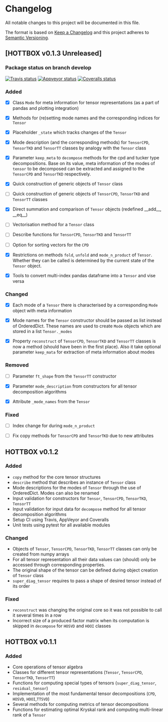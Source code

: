 # Changelog
All notable changes to this project will be documented in this file.

The format is based on [Keep a Changelog](http://keepachangelog.com/en/1.0.0/)
and this project adheres to [Semantic Versioning](http://semver.org/spec/v2.0.0.html).

## [HOTTBOX v0.1.3 Unreleased]

### Package status on branch develop
[![Travis status](https://img.shields.io/travis/hottbox/hottbox/develop.svg?label=TravisCI)](https://travis-ci.org/hottbox/hottbox/)
[![Appveyor status](https://ci.appveyor.com/api/projects/status/2ct6ku31v351s3d3/branch/develop?svg=true)](https://ci.appveyor.com/project/IlyaKisil/hottbox-6jq6a/branch/develop)
[![Coveralls status](https://img.shields.io/coveralls/github/hottbox/hottbox/develop.svg)](https://coveralls.io/github/hottbox/hottbox)

### Added

- [x] Class `Mode` for meta information for tensor representations (as a part of pandas and plotting integration)
- [x] Methods for (re)setting mode names and the corresponding indices for `Tensor`
- [x] Placeholder `_state` which tracks changes of the `Tensor`
- [x] Mode description (and the corresponding methods) for `TensorCPD`, `TensorTKD` and `TensorTT` classes 
      by analogy with the `Tensor` class
- [x] Parameter `keep_meta` to `decompose` methods for the cpd and tucker type decompositions.
      Base on its value, meta information of the modes of `tensor` to be decomposed can be extracted
      and assigned to the `TensorCPD` and `TensorTKD` respectively. 
- [x] Quick construction of generic objects of `Tensor` class
- [ ] Quick construction of generic objects of `TensorCPD`, `TensorTKD` and `TensorTT` classes
- [x] Direct summation and comparison of `Tensor` objects (redefined \_\_add\_\_, \_\_eq\_\_)
- [ ] Vectorisation method for a `Tensor` class 
- [ ] Describe functions for `TensorCPD`, `TensorTKD` and `TensorTT`
- [ ] Option for sorting vectors for the `CPD`
- [x] Restrictions on methods `fold`, `unfold` and `mode_n_product` of `Tensor`.
      Whether they can be called is determined by the current state of the `Tensor` object.
- [x] Tools to convert multi-index pandas dataframe into a `Tensor` and vise versa 


### Changed

- [x] Each mode of a `Tensor` there is characterised by a corresponding `Mode` object with meta information
- [x] Mode names for the `Tensor` constructor should be passed as list instead of OrderedDict.
      These names are used to create `Mode` objects which are stored in a  list `Tensor._modes`
- [x] Property `reconstruct` of `TensorCPD`, `TensorTKD` and `TensorTT` classes is now a method 
      (should have been in the first place). Also it take optional parameter `keep_mata` for extraction
      of meta information about modes
       

### Removed

- [ ] Parameter `ft_shape` from the `TensorTT` constructor
- [x] Parameter `mode_description` from constructors for all tensor decomposition algorithms
- [x] Attribute `_mode_names` from the `Tensor`


### Fixed

- [ ] Index change for during `mode_n_product`
- [ ] Fix copy methods for `TensorCPD` and `TensorTKD` due to new attributes



## HOTTBOX v0.1.2

### Added

- `copy` method for the core tensor structures
- `describe` method that describes an instance of `Tensor` class
- Mode descriptions for the modes of `Tensor` through the use of OrderedDict.
 Modes can also be renamed
- Input validation for constructors for `Tensor`, `TensorCPD`, `TensorTKD`, `TensorTT`
- Input validation for input data for `decompose` method for all tensor decomposition algorithms
- Setup CI using Travis, AppVeyor and Coveralls
- Unit tests using pytest for all available modules


### Changed

- Objects of `Tensor`, `TensorCPD`, `TensorTKD`, `TensorTT` classes can only be created from numpy arrays
- For all tensor representation all their data values can (should) only be accessed through corresponding properties.
- The original shape of the tensor can be defined during object creation of `Tensor` class
- `super_diag_tensor` requires to pass a shape of desired tensor instead of its order


### Fixed

- `reconstruct` was changing the original core so it was not possible to call it several times in a row
- Incorrect size of a produced factor matrix when its computation is skipped in `decompose` for `HOSVD` and `HOOI` classes 



## HOTTBOX v0.1.1

### Added

- Core operations of tensor algebra
- Classes for different tensor representations (`Tensor`, `TensorCPD`, `TensorTKD`, `TensorTT`)
- Functions for computing special types of tensors (`super_diag_tensor`, `residual_tensor`)
- Implementation of the most fundamental tensor decompositions (`CPD`, `HOSVD`, `HOOI`,`TTSVD`)
- Several methods for computing metrics of tensor decompositions
- Functions for estimating optimal Kryskal rank and computing multi-linear rank of a `Tensor`
